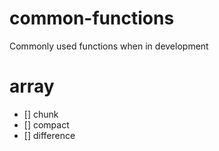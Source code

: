 # common-functions
Commonly used functions when in development

# array

- [] chunk
- [] compact
- [] difference
